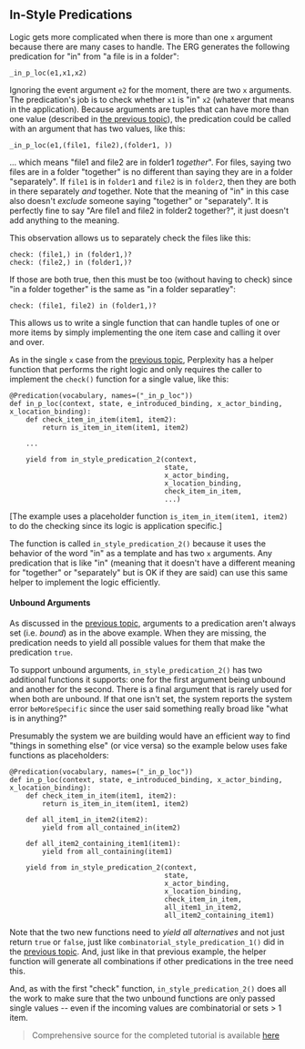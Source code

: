 ## In-Style Predications
Logic gets more complicated when there is more than one `x` argument because there are many cases to handle. The ERG generates the following predication for "in" from "a file is in a folder":

~~~
_in_p_loc(e1,x1,x2)
~~~

Ignoring the event argument `e2` for the moment, there are two `x` arguments. The predication's job is to check whether `x1` is "in" `x2` (whatever that means in the application). Because arguments are tuples that can have more than one value (described in [the previous topic](pxHowTo020ImplementAPredication#combinatorial-variables)), the predication could be called with an argument that has two values, like this:

~~~
_in_p_loc(e1,(file1, file2),(folder1, ))
~~~

... which means "file1 and file2 are in folder1 *together*". For files, saying two files are in a folder "together" is no different than saying they are in a folder "separately". If `file1` is in `folder1` and `file2` is in `folder2`, then they are both in there separately *and* together. Note that the meaning of "in" in this case also doesn't *exclude* someone saying "together" or "separately". It is perfectly fine to say "Are file1 and file2 in folder2 together?", it just doesn't add anything to the meaning.

This observation allows us to separately check the files like this:

~~~
check: (file1,) in (folder1,)?
check: (file2,) in (folder1,)?
~~~

If those are both true, then this must be too (without having to check) since "in a folder together" is the same as "in a folder separatley":

~~~
check: (file1, file2) in (folder1,)?
~~~

This allows us to write a single function that can handle tuples of one or more items by simply implementing the one item case and calling it over and over.

As in the single `x` case from the [previous topic](pxHowTo020ImplementAPredication), Perplexity has a helper function that performs the right logic and only requires the caller to implement the `check()` function for a single value, like this:

~~~
@Predication(vocabulary, names=("_in_p_loc"))
def in_p_loc(context, state, e_introduced_binding, x_actor_binding, x_location_binding):
    def check_item_in_item(item1, item2):
        return is_item_in_item(item1, item2)
    
    ...
                                          
    yield from in_style_predication_2(context,
                                      state, 
                                      x_actor_binding, 
                                      x_location_binding, 
                                      check_item_in_item, 
                                      ...)
~~~

[The example uses a placeholder function `is_item_in_item(item1, item2)` to do the checking since its logic is application specific.]

The function is called `in_style_predication_2()` because it uses the behavior of the word "in" as a template and has two `x` arguments.  Any predication that is like "in" (meaning that it doesn't have a different meaning for "together" or "separately" but is OK if they are said) can use this same helper to implement the logic efficiently.

#### Unbound Arguments
As discussed in the [previous topic](pxHowTo020ImplementAPredication), arguments to a predication aren't always set (i.e. *bound*) as in the above example. When they are missing, the predication needs to yield all possible values for them that make the predication `true`.  

To support unbound arguments, `in_style_predication_2()` has two additional functions it supports: one for the first argument being unbound and another for the second. There is a final argument that is rarely used for when both are unbound. If that one isn't set, the system reports the system error `beMoreSpecific` since the user said something really broad like "what is in anything?"

Presumably the system we are building would have an efficient way to find "things in something else" (or vice versa) so the example below uses fake functions as placeholders:

~~~
@Predication(vocabulary, names=("_in_p_loc"))
def in_p_loc(context, state, e_introduced_binding, x_actor_binding, x_location_binding):
    def check_item_in_item(item1, item2):
        return is_item_in_item(item1, item2)
    
    def all_item1_in_item2(item2):
        yield from all_contained_in(item2)

    def all_item2_containing_item1(item1):
        yield from all_containing(item1)

    yield from in_style_predication_2(context, 
                                      state, 
                                      x_actor_binding, 
                                      x_location_binding, 
                                      check_item_in_item, 
                                      all_item1_in_item2, 
                                      all_item2_containing_item1)
~~~

Note that the two new functions need to *yield all alternatives* and not just return `true` or `false`, just like `combinatorial_style_predication_1()` did in the [previous topic](./pxHowTo020ImplementAPredication). And, just like in that previous example, the helper function will generate all combinations if other predications in the tree need this.

And, as with the first "check" function, `in_style_predication_2()` does all the work to make sure that the two unbound functions are only passed single values -- even if the incoming values are combinatorial or sets > 1 item.  

> Comprehensive source for the completed tutorial is available [here](https://github.com/EricZinda/Perplexity/tree/main/samples/hello_world)